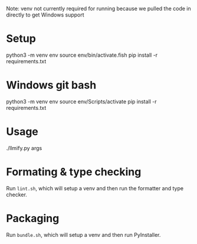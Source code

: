 Note: venv not currently required for running because we pulled the code in directly to get Windows support

# Setup
python3 -m venv env
source env/bin/activate.fish
pip install -r requirements.txt

# Windows git bash
python3 -m venv env
source env/Scripts/activate
pip install -r requirements.txt

# Usage
./llmify.py args

# Formating & type checking
Run `lint.sh`, which will setup a venv and then run the formatter and type checker.

# Packaging
Run `bundle.sh`, which will setup a venv and then run PyInstaller.
